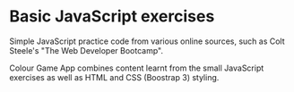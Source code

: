 # Basic JavaScript exercises

Simple JavaScript practice code from various online sources, such as Colt Steele's "The Web Developer Bootcamp".

Colour Game App combines content learnt from the small JavaScript exercises as well as HTML and CSS (Boostrap 3) styling.
